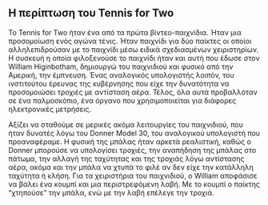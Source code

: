 ## Η περίπτωση του Tennis for Two 

 

To Tennis for Two ήταν ένα από τα πρώτα βίντεο-παιχνίδια. Ήταν μια προσομοίωση ενός αγώνα τένις. Ήταν παιχνίδι για δύο παίκτες οι οποίοι αλληλεπιδρούσαν με το παιχνίδι μέσω ειδικά σχεδιασμένων χειριστηρίων. Η συσκευή η οποία φιλοξενούσε το παιχνίδι ήταν και αυτή που έδωσε στον William Higinbotham, δημιουργώ του παιχνιδιού και φυσικό από την Αμερική, την έμπνευση. Ένας αναλογικός υπολογιστής λοιπόν, του ινστιτούτου έρευνας της κυβέρνησης που είχε την δυνατότητα να προσομοιώσει τροχιές με αντίσταση αέρα. Τέλος, όλα αυτά προβαλλόταν σε ένα παλμοσκόπιο, ένα όργανο που χρησιμοποιείται για διάφορες ηλεκτρονικές μετρήσεις. 

 

Αξίζει να σταθούμε σε μερικές ακόμα λειτουργίες του παιχνιδιού, που ήταν δυνατές λόγω του Donner Model 30, του αναλογικού υπολογιστή που προαναφέραμε. Η φυσική της μπάλας ήταν αρκετά ρεαλιστική, καθώς ο Donner μπορούσε να υπολογίσει τροχιές, την αναπήδηση της μπάλας στο πάτωμα, την αλλαγή της ταχύτητας και της τροχιάς λόγω αντίστασης αέρα, ακόμα και την μπάλα να χτυπά το φιλέ αν δεν είχε την κατάλληλη ταχύτητα ή κλήση. Για τα χειριστήρια του παιχνιδιού, ο William αποφάσισε να βάλει ένα κουμπί και μια περιστρεφόμενη λαβή. Με το κουμπί ο παίκτης “χτηπούσε” την μπάλα, ενώ με την λαβή επέλεγε την τροχιά. 
